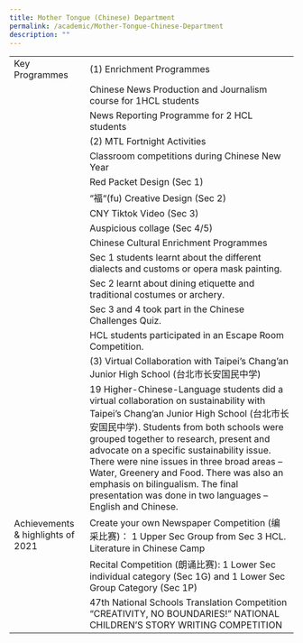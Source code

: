 ```yaml
---
title: Mother Tongue (Chinese) Department
permalink: /academic/Mother-Tongue-Chinese-Department
description: ""
---
```

|  	|  	|
|---	|---	|
| Key Programmes 	| (1) Enrichment Programmes 	|
|  	| Chinese News Production and Journalism course for 1HCL students 	|
|  	| News Reporting Programme for 2 HCL students 	|
|  	| (2) MTL Fortnight Activities 	|
|  	| Classroom competitions during Chinese New Year 	|
|  	| Red Packet Design (Sec 1) 	|
|  	| “福“(fu) Creative Design (Sec 2) 	|
|  	| CNY Tiktok Video (Sec 3) 	|
|  	| Auspicious collage (Sec 4/5) 	|
|  	| Chinese Cultural Enrichment Programmes 	|
|  	| Sec 1 students learnt about the different dialects and customs or opera mask painting. 	|
|  	| Sec 2 learnt about dining etiquette and traditional costumes or archery. 	|
|  	| Sec 3 and 4 took part in the Chinese Challenges Quiz. 	|
|  	| HCL students participated in an Escape Room Competition. 	|
|  	| (3) Virtual Collaboration with Taipei’s Chang’an Junior High School (台北市长安国民中学) 	|
|  	| 19 Higher-Chinese-Language students did a virtual collaboration on sustainability with Taipei’s Chang’an Junior High School (台北市长安国民中学). Students from both schools were grouped together to research, present and advocate on a specific sustainability issue. There were nine issues in three broad areas – Water, Greenery and Food. There was also an emphasis on bilingualism. The final presentation was done in two languages – English and Chinese. 	|
| Achievements & highlights of 2021 	| Create your own Newspaper Competition (编采比赛)： 1 Upper Sec Group from Sec 3 HCL. Literature in Chinese Camp 	|
|  	| Recital Competition (朗诵比赛): 1 Lower Sec individual category (Sec 1G) and 1 Lower Sec Group Category (Sec 1P) 	|
|  	| 47th National Schools Translation Competition “CREATIVITY, NO BOUNDARIES!” NATIONAL CHILDREN’S STORY WRITING COMPETITION 	|